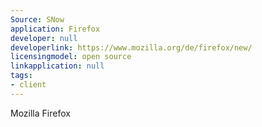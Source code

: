```yaml
---
Source: SNow
application: Firefox
developer: null
developerlink: https://www.mozilla.org/de/firefox/new/
licensingmodel: open source
linkapplication: null
tags:
- client
---
```

Mozilla Firefox
